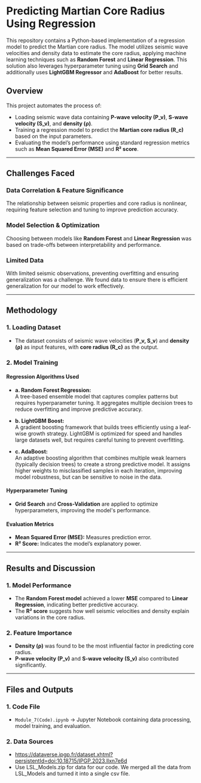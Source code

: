 
# Predicting Martian Core Radius Using Regression

This repository contains a Python-based implementation of a regression model to predict the Martian core radius. The model utilizes seismic wave velocities and density data to estimate the core radius, applying machine learning techniques such as **Random Forest** and **Linear Regression**. This solution also leverages hyperparameter tuning using **Grid Search** and additionally uses **LightGBM Regressor** and **AdaBoost** for better results.

## Overview

This project automates the process of:

- Loading seismic wave data containing **P-wave velocity (P_v)**, **S-wave velocity (S_v)**, and **density (ρ)**.
- Training a regression model to predict the **Martian core radius (R_c)** based on the input parameters.
- Evaluating the model’s performance using standard regression metrics such as **Mean Squared Error (MSE)** and **R² score**.

---

## Challenges Faced

### **Data Correlation & Feature Significance**
The relationship between seismic properties and core radius is nonlinear, requiring feature selection and tuning to improve prediction accuracy.

### **Model Selection & Optimization**
Choosing between models like **Random Forest** and **Linear Regression** was based on trade-offs between interpretability and performance.

### **Limited Data**
With limited seismic observations, preventing overfitting and ensuring generalization was a challenge. We found data to ensure there is efficient generalization for our model to work effectively. 

---

## Methodology

### **1. Loading Dataset**
- The dataset consists of seismic wave velocities (**P_v, S_v**) and **density (ρ)** as input features, with **core radius (R_c)** as the output.

### **2. Model Training**

#### **Regression Algorithms Used**
- **a. Random Forest Regression:**  
  A tree-based ensemble model that captures complex patterns but requires hyperparameter tuning. It aggregates multiple decision trees to reduce overfitting and improve predictive accuracy.

- **b. LightGBM Boost:**  
  A gradient boosting framework that builds trees efficiently using a leaf-wise growth strategy. LightGBM is optimized for speed and handles large datasets well, but requires careful tuning to prevent overfitting.

- **c. AdaBoost:**  
  An adaptive boosting algorithm that combines multiple weak learners (typically decision trees) to create a strong predictive model. It assigns higher weights to misclassified samples in each iteration, improving model robustness, but can be sensitive to noise in the data.

#### **Hyperparameter Tuning**
- **Grid Search** and **Cross-Validation** are applied to optimize hyperparameters, improving the model's performance.

#### **Evaluation Metrics**
- **Mean Squared Error (MSE):** Measures prediction error.
- **R² Score:** Indicates the model’s explanatory power.

---

## Results and Discussion

### **1. Model Performance**
- The **Random Forest model** achieved a lower **MSE** compared to **Linear Regression**, indicating better predictive accuracy.
- The **R² score** suggests how well seismic velocities and density explain variations in the core radius.

### **2. Feature Importance**
- **Density (ρ)** was found to be the most influential factor in predicting core radius.
- **P-wave velocity (P_v)** and **S-wave velocity (S_v)** also contributed significantly.

---

## Files and Outputs

### **1. Code File**
- `Module_7(Code).ipynb` → Jupyter Notebook containing data processing, model training, and evaluation.

### **2. Data Sources**
- https://dataverse.ipgp.fr/dataset.xhtml?persistentId=doi:10.18715/IPGP.2023.llxn7e6d
- Use LSL_Models.zip for data for our code. We merged all the data from LSL_Models and turned it into a single csv file. 



